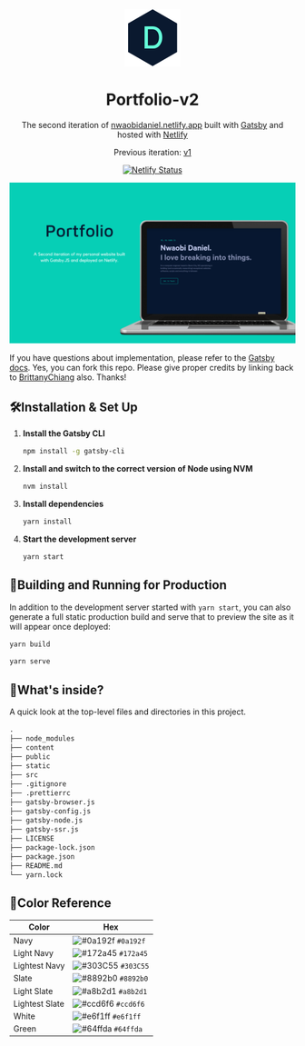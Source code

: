 <div align="center">
  <img alt="Logo" src="https://raw.githubusercontent.com/CrazyChickenDev/portfolio-v2/main/src/images/logo.png" width="100" />
</div>
<h1 align="center">
  Portfolio-v2
</h1>
<p align="center">
  The second iteration of <a href="https://crazychickendev.netlify.app" target="_blank">nwaobidaniel.netlify.app</a> built with <a href="https://www.gatsbyjs.org/" target="_blank">Gatsby</a> and hosted with <a href="https://www.netlify.com/" target="_blank">Netlify</a>
</p>
<p align="center">
  Previous iteration:
  <a href="https://github.com/CrazyChickenDev/portfolio-v1" target="_blank">v1</a>
</p>
<p align="center">
  <a href="https://app.netlify.com/sites/nwaobidaniel/deploys" target="_blank">
    <img src="https://api.netlify.com/api/v1/badges/6f8b9e9a-d4b3-44ca-9f3f-dd9b05572b7f/deploy-status" alt="Netlify Status" />
  </a>
</p>

![demo](https://raw.githubusercontent.com/CrazyChickenDev/portfolio-v2/main/src/images/demo.png)

If you have questions about implementation, please refer to the [Gatsby docs](https://www.gatsbyjs.org/docs/).
Yes, you can fork this repo. Please give proper credits by linking back to [BrittanyChiang](https://github.com/bchiang7) also. Thanks!

## 🛠Installation & Set Up

1.  **Install the Gatsby CLI**

    ```sh
    npm install -g gatsby-cli
    ```

2.  **Install and switch to the correct version of Node using NVM**

    ```sh
    nvm install
    ```

3.  **Install dependencies**

    ```sh
    yarn install
    ```

4.  **Start the development server**

    ```sh
    yarn start
    ```

## 🚀Building and Running for Production

In addition to the development server started with `yarn start`, you can also generate a full static production build and serve that to preview the site as it will appear once deployed:

```sh
yarn build
```

```sh
yarn serve
```

## 🧐What's inside?

A quick look at the top-level files and directories in this project.

    .
    ├── node_modules
    ├── content
    ├── public
    ├── static
    ├── src
    ├── .gitignore
    ├── .prettierrc
    ├── gatsby-browser.js
    ├── gatsby-config.js
    ├── gatsby-node.js
    ├── gatsby-ssr.js
    ├── LICENSE
    ├── package-lock.json
    ├── package.json
    ├── README.md
    └── yarn.lock

## 🎨Color Reference

| Color          | Hex                                                                |
| -------------- | ------------------------------------------------------------------ |
| Navy           | ![#0a192f](https://via.placeholder.com/10/0a192f?text=+) `#0a192f` |
| Light Navy     | ![#172a45](https://via.placeholder.com/10/0a192f?text=+) `#172a45` |
| Lightest Navy  | ![#303C55](https://via.placeholder.com/10/303C55?text=+) `#303C55` |
| Slate          | ![#8892b0](https://via.placeholder.com/10/8892b0?text=+) `#8892b0` |
| Light Slate    | ![#a8b2d1](https://via.placeholder.com/10/a8b2d1?text=+) `#a8b2d1` |
| Lightest Slate | ![#ccd6f6](https://via.placeholder.com/10/ccd6f6?text=+) `#ccd6f6` |
| White          | ![#e6f1ff](https://via.placeholder.com/10/e6f1ff?text=+) `#e6f1ff` |
| Green          | ![#64ffda](https://via.placeholder.com/10/64ffda?text=+) `#64ffda` |
